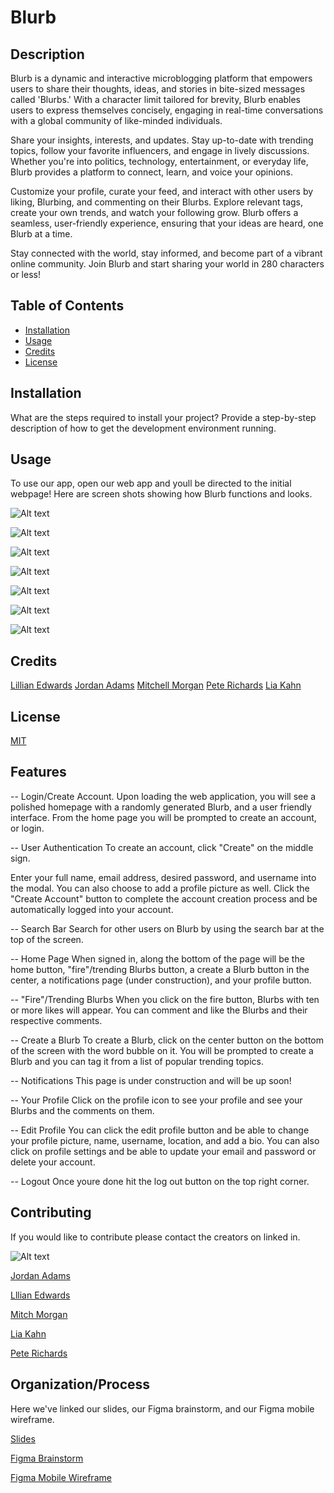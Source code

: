 # Blurb

## Description

Blurb is a dynamic and interactive microblogging platform that empowers users to share their thoughts, ideas, and stories in bite-sized messages called 'Blurbs.' With a character limit tailored for brevity, Blurb enables users to express themselves concisely, engaging in real-time conversations with a global community of like-minded individuals.

Share your insights, interests, and updates. Stay up-to-date with trending topics, follow your favorite influencers, and engage in lively discussions. Whether you're into politics, technology, entertainment, or everyday life, Blurb provides a platform to connect, learn, and voice your opinions.

Customize your profile, curate your feed, and interact with other users by liking, Blurbing, and commenting on their Blurbs. Explore relevant tags, create your own trends, and watch your following grow. Blurb offers a seamless, user-friendly experience, ensuring that your ideas are heard, one Blurb at a time.

Stay connected with the world, stay informed, and become part of a vibrant online community. Join Blurb and start sharing your world in 280 characters or less!

## Table of Contents

- [Installation](#installation)
- [Usage](#usage)
- [Credits](#credits)
- [License](#license)

## Installation

What are the steps required to install your project? Provide a step-by-step description of how to get the development environment running.

## Usage

To use our app, open our web app and youll be directed to the initial webpage! Here are screen shots showing how Blurb functions and looks.

![Alt text](./assets/images/login.png)

![Alt text](./assets/images/createAccount.png)

![Alt text](./assets/images/createBlurb.png)

![Alt text](./assets/images/likedComment.png)

![Alt text](./assets/images/profile.png)

![Alt text](./assets/images/editProfile.png)

![Alt text](./assets/images/homePage.png)

## Credits

[Lillian Edwards](https://github.com/lillianedwards)
[Jordan Adams](https://github.com/JMADA257)
[Mitchell Morgan](https://github.com/M1TCH3llM)
[Pete Richards](https://github.com/PRich57)
[Lia Kahn](https://github.com/ljkahn)

## License

[MIT](https://opensource.org/license/mit/)

## Features

-- Login/Create Account. Upon loading the web application, you will see a polished homepage with a randomly generated Blurb, and a user friendly interface. From the home page you will be prompted to create an account, or login.

-- User Authentication
To create an account, click "Create" on the middle sign.

Enter your full name, email address, desired password, and username into the modal. You can also choose to add a profile picture as well.
Click the "Create Account" button to complete the account creation process and be automatically logged into your account.

-- Search Bar
Search for other users on Blurb by using the search bar at the top of the screen.

-- Home Page
When signed in, along the bottom of the page will be the home button, "fire"/trending Blurbs button, a create a Blurb button in the center, a notifications page (under construction), and your profile button.

-- "Fire"/Trending Blurbs
When you click on the fire button, Blurbs with ten or more likes will appear. You can comment and like the Blurbs and their respective comments.

-- Create a Blurb
To create a Blurb, click on the center button on the bottom of the screen with the word bubble on it. You will be prompted to create a Blurb and you can tag it from a list of popular trending topics.

-- Notifications
This page is under construction and will be up soon!

-- Your Profile
Click on the profile icon to see your profile and see your Blurbs and the comments on them.

-- Edit Profile
You can click the edit profile button and be able to change your profile picture, name, username, location, and add a bio. You can also click on profile settings and be able to update your email and password or delete your account.

-- Logout
Once youre done hit the log out button on the top right corner.

## Contributing

If you would like to contribute please contact the creators on linked in.

![Alt text](./assets/images/squad.png)

[Jordan Adams](https://www.linkedin.com/in/jordan-adams-a14602288/)

[Lllian Edwards](https://www.linkedin.com/in/lillian-edwards63/)

[Mitch Morgan](https://www.linkedin.com/in/mitchell-morgan-0952b1138/)

[Lia Kahn](https://www.linkedin.com/in/lia-kahn/)

[Pete Richards](www.linkedin.com/in/peterrichards57)

## Organization/Process

Here we've linked our slides, our Figma brainstorm, and our Figma mobile wireframe.

[Slides](https://www.canva.com/design/DAFzEXjIc1I/-ct3nu6yj8wsMWfL3v8LXA/view)

[Figma Brainstorm](https://www.figma.com/file/veDYK1ciMVqf9YKiKsBoIs/Project-3-Brainstorm?type=whiteboard&t=1m8m0yWbdUm6kpTv-0)

[Figma Mobile Wireframe](https://www.figma.com/file/wGAL8buhdWjddEeLUsIDVR/BlurbMobileWire?type=design&node-id=0-1&mode=design&t=57Hyi1eE0JFzB7rb-0)
